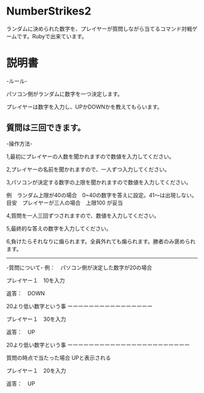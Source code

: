 # NumberStrikes2
ランダムに決められた数字を、プレイヤーが質問しながら当てるコマンド対戦ゲームです。Rubyで出来ています。

# 説明書

-ルール-

パソコン側がランダムに数字を一つ決定します。

プレイヤーは数字を入力し、UPかDOWNかを教えてもらいます。

質問は三回できます。
-------------------------------------------------------------------------------------------------------

-操作方法-

1,最初にプレイヤーの人数を聞かれますので数値を入力してください。

2,プレイヤーの名前を聞かれますので、一人ずつ入力してください。

3,パソコンが決定する数字の上限を聞かれますので数値を入力してください。

例　ランダム上限が40の場合　0~40の数字を答えに設定。41～は出現しない。
目安　プレイヤーが三人の場合　上限100 が妥当


4,質問を一人三回ずつされますので、数値を入力してください。

5,最終的な答えの数字を入力してください。

6,負けたらそれなりに煽られます。全員外れても煽られます。勝者のみ褒められます。


----------------------------------------------

-質問について-
例：　パソコン側が決定した数字が20の場合

プレイヤー１　10を入力

返答：　DOWN

20より低い数字という事
ーーーーーーーーーーーーーーーー

プレイヤー１　30を入力

返答：　UP

20より低い数字という事
ーーーーーーーーーーーーーーーーーーーーーーー

質問の時点で当たった場合
UPと表示される

プレイヤー１　20を入力

返答：　UP
